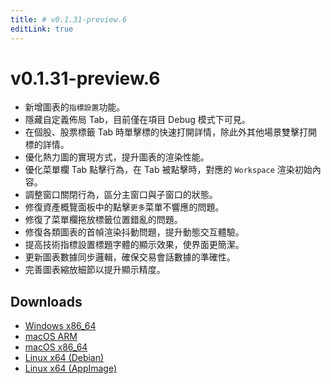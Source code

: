 ```yaml
---
title: # v0.1.31-preview.6
editLink: true
---
```


# v0.1.31-preview.6 <Badge type="warning" text="preview" />

- 新增圖表的`指標設置`功能。
- 隱藏自定義佈局 Tab，目前僅在項目 Debug 模式下可見。
- 在個股、股票標籤 Tab 時單擊標的快速打開詳情，除此外其他場景雙擊打開標的詳情。
- 優化熱力圖的實現方式，提升圖表的渲染性能。
- 優化菜單欄 Tab 點擊行為，在 Tab 被點擊時，對應的 `Workspace` 渲染初始內容。
- 調整窗口關閉行為，區分主窗口與子窗口的狀態。
- 修復資產概覽面板中的點擊`更多`菜單不響應的問題。
- 修復了菜單欄拖放標籤位置錯亂的問題。
- 修復各類圖表的首幀渲染抖動問題，提升動態交互體驗。
- 提高技術指標設置標題字體的顯示效果，使界面更簡潔。
- 更新圖表數據同步邏輯，確保交易會話數據的準確性。
- 完善圖表縮放細節以提升顯示精度。

## Downloads

- [Windows x86_64](https://assets.lbkrs.com/github/release/longbridge-desktop/preview/longbridge-0.1.31-preview.6-windows-x86_64.zip)
- [macOS ARM](https://assets.lbkrs.com/github/release/longbridge-desktop/preview/longbridge-v0.1.31-preview.6-macos-aarch64.dmg)
- [macOS x86_64](https://assets.lbkrs.com/github/release/longbridge-desktop/preview/longbridge-v0.1.31-preview.6-macos-x86_64.dmg)
- [Linux x64 (Debian)](https://assets.lbkrs.com/github/release/longbridge-desktop/preview/longbridge-v0.1.31-preview.6-linux-x86_64.deb)
- [Linux x64 (AppImage)](https://assets.lbkrs.com/github/release/longbridge-desktop/preview/longbridge-v0.1.31-preview.6-linux-x86_64.AppImage)
